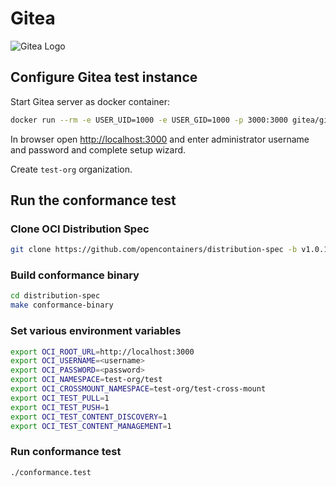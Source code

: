 # Gitea

![Gitea Logo](https://raw.githubusercontent.com/go-gitea/gitea/main/assets/logo.svg)

## Configure Gitea test instance

Start Gitea server as docker container:

```sh
docker run --rm -e USER_UID=1000 -e USER_GID=1000 -p 3000:3000 gitea/gitea:1.22
```

In browser open <http://localhost:3000> and enter administrator username and password and complete setup wizard.

Create `test-org` organization.

## Run the conformance test

### Clone OCI Distribution Spec

```bash
git clone https://github.com/opencontainers/distribution-spec -b v1.0.1
```

### Build conformance binary

```bash
cd distribution-spec
make conformance-binary
```

### Set various environment variables

```bash
export OCI_ROOT_URL=http://localhost:3000
export OCI_USERNAME=<username>
export OCI_PASSWORD=<password>
export OCI_NAMESPACE=test-org/test
export OCI_CROSSMOUNT_NAMESPACE=test-org/test-cross-mount
export OCI_TEST_PULL=1
export OCI_TEST_PUSH=1
export OCI_TEST_CONTENT_DISCOVERY=1
export OCI_TEST_CONTENT_MANAGEMENT=1
```

### Run conformance test

```bash
./conformance.test
```
